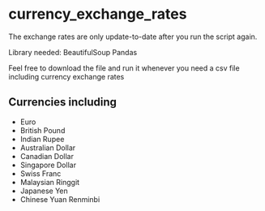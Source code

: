 # currency_exchange_rates
The exchange rates are only update-to-date after you run the script again.


Library needed:
BeautifulSoup
Pandas

Feel free to download the file and run it whenever you need a csv file including currency exchange rates

## Currencies including

- Euro
- British Pound
- Indian Rupee 
- Australian Dollar
- Canadian Dollar
- Singapore Dollar 
- Swiss Franc 
- Malaysian Ringgit 
- Japanese Yen
- Chinese Yuan Renminbi
